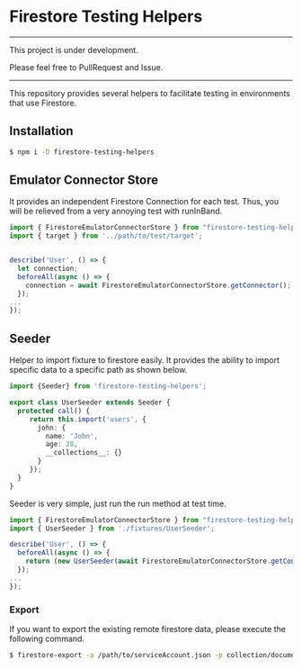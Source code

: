 # Firestore Testing Helpers
---

This project is under development.

Please feel free to PullRequest and Issue.

---

This repository provides several helpers to facilitate testing in environments that use Firestore.

## Installation

```bash
$ npm i -D firestore-testing-helpers
```

## Emulator Connector Store

It provides an independent Firestore Connection for each test.
Thus, you will be relieved from a very annoying test with runInBand.

```typescript
import { FirestoreEmulatorConnectorStore } from "firestore-testing-helpers";
import { target } from '../path/to/test/target';


describe('User', () => {
  let connection;
  beforeAll(async () => {
    connection = await FirestoreEmulatorConnectorStore.getConnector();
  });
...
});
```

## Seeder

Helper to import fixture to firestore easily.
It provides the ability to import specific data to a specific path as shown below.

```typescript
import {Seeder} from 'firestore-testing-helpers';

export class UserSeeder extends Seeder {
  protected call() {
     return this.import('users', {
       john: {
         name: 'John',
         age: 28,
         __collections__: {}
       }
     });
  }
}
```

Seeder is very simple, just run the run method at test time.

```typescript
import { FirestoreEmulatorConnectorStore } from "firestore-testing-helpers";
import { UserSeeder } from './fixtures/UserSeeder';

describe('User', () => {
  beforeAll(async () => {
    return (new UserSeeder(await FirestoreEmulatorConnectorStore.getConnector())).run();
  });
...
});
```

### Export

If you want to export the existing remote firestore data, please execute the following command.

```bash
$ firestore-export -a /path/to/serviceAccount.json -p collection/document
```
